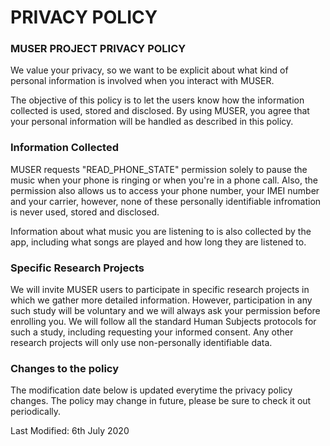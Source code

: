 # PRIVACY POLICY

### MUSER PROJECT PRIVACY POLICY

We value your privacy, so we want to be explicit about what kind of personal information is involved when you interact with MUSER.

The objective of this policy is to let the users know how the information collected is used, stored and disclosed. By using MUSER, you agree that your personal information will be handled as described in this policy.

### Information Collected

MUSER requests "READ_PHONE_STATE" permission solely to pause the music when your phone is ringing or when you're in a phone call. Also, the permission also allows us to access your phone number, your IMEI number and your carrier, however, none of these personally identifiable infromation is never used, stored and disclosed.

Information about what music you are listening to is also collected by the app, including what songs are played and how long they are listened to.

### Specific Research Projects

We will invite MUSER users to participate in specific research projects in which we gather more detailed information. However, participation in any such study will be voluntary and we will always ask your permission before enrolling you. We will follow all the standard Human Subjects protocols for such a study, including requesting your informed consent. Any other research projects will only use non-personally identifiable data.

### Changes to the policy

The modification date below is updated everytime the privacy policy changes. The policy may change in future, please be sure to check it out periodically. 

Last Modified: 6th July 2020
  